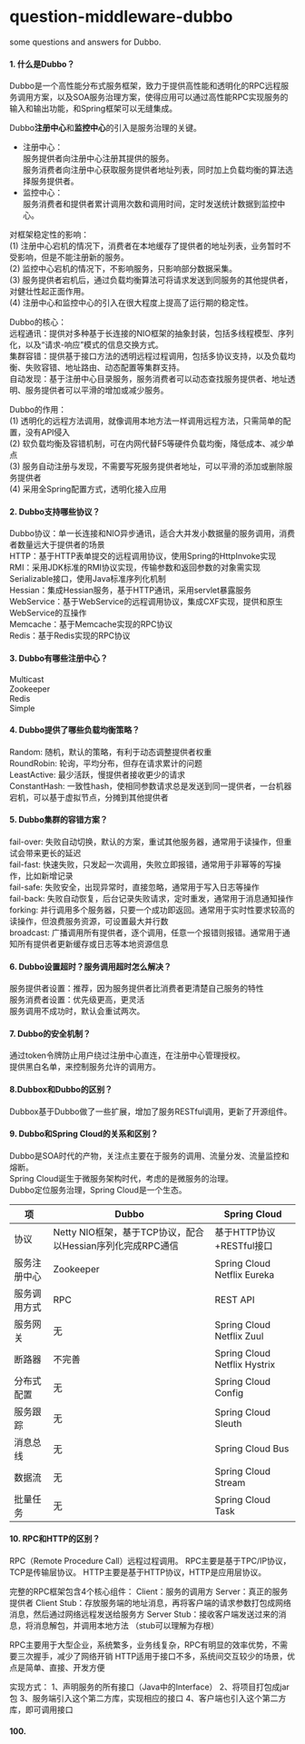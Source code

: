 # question-middleware-dubbo
some questions and answers for Dubbo.

#### 1. 什么是Dubbo？
Dubbo是一个高性能分布式服务框架，致力于提供高性能和透明化的RPC远程服务调用方案，以及SOA服务治理方案，使得应用可以通过高性能RPC实现服务的输入和输出功能，和Spring框架可以无缝集成。<br>

Dubbo**注册中心**和**监控中心**的引入是服务治理的关键。<br>
- 注册中心：<br>
服务提供者向注册中心注册其提供的服务。<br>
服务消费者向注册中心获取服务提供者地址列表，同时加上负载均衡的算法选择服务提供者。<br>
- 监控中心：<br>
服务消费者和提供者累计调用次数和调用时间，定时发送统计数据到监控中心。<br>

对框架稳定性的影响：<br>
(1) 注册中心宕机的情况下，消费者在本地缓存了提供者的地址列表，业务暂时不受影响，但是不能注册新的服务。<br>
(2) 监控中心宕机的情况下，不影响服务，只影响部分数据采集。<br>
(3) 服务提供者宕机后，通过负载均衡算法可将请求发送到同服务的其他提供者，对健壮性起正面作用。<br>
(4) 注册中心和监控中心的引入在很大程度上提高了运行期的稳定性。<br>

Dubbo的核心：<br>
远程通讯：提供对多种基于长连接的NIO框架的抽象封装，包括多线程模型、序列化，以及“请求-响应”模式的信息交换方式。<br>
集群容错：提供基于接口方法的透明远程过程调用，包括多协议支持，以及负载均衡、失败容错、地址路由、动态配置等集群支持。<br>
自动发现：基于注册中心目录服务，服务消费者可以动态查找服务提供者、地址透明、服务提供者可以平滑的增加或减少服务。<br>

Dubbo的作用：<br>
(1) 透明化的远程方法调用，就像调用本地方法一样调用远程方法，只需简单的配置，没有API侵入<br>
(2) 软负载均衡及容错机制，可在内网代替F5等硬件负载均衡，降低成本、减少单点<br>
(3) 服务自动注册与发现，不需要写死服务提供者地址，可以平滑的添加或删除服务提供者<br>
(4) 采用全Spring配置方式，透明化接入应用<br>

#### 2. Dubbo支持哪些协议？
Dubbo协议：单一长连接和NIO异步通讯，适合大并发小数据量的服务调用，消费者数量远大于提供者的场景<br>
HTTP：基于HTTP表单提交的远程调用协议，使用Spring的HttpInvoke实现<br>
RMI：采用JDK标准的RMI协议实现，传输参数和返回参数的对象需实现Serializable接口，使用Java标准序列化机制<br>
Hessian：集成Hessian服务，基于HTTP通讯，采用servlet暴露服务<br>
WebService：基于WebService的远程调用协议，集成CXF实现，提供和原生WebService的互操作<br>
Memcache：基于Memcache实现的RPC协议<br>
Redis：基于Redis实现的RPC协议<br>

#### 3. Dubbo有哪些注册中心？
Multicast<br>
Zookeeper<br>
Redis<br>
Simple<br>

#### 4. Dubbo提供了哪些负载均衡策略？
Random: 随机，默认的策略，有利于动态调整提供者权重<br>
RoundRobin: 轮询，平均分布，但存在请求累计的问题<br>
LeastActive: 最少活跃，慢提供者接收更少的请求<br>
ConstantHash: 一致性hash，使相同参数请求总是发送到同一提供者，一台机器宕机，可以基于虚拟节点，分摊到其他提供者

#### 5. Dubbo集群的容错方案？
fail-over: 失败自动切换，默认的方案，重试其他服务器，通常用于读操作，但重试会带来更长的延迟<br>
fail-fast: 快速失败，只发起一次调用，失败立即报错，通常用于非幂等的写操作，比如新增记录<br>
fail-safe: 失败安全，出现异常时，直接忽略，通常用于写入日志等操作<br>
fail-back: 失败自动恢复，后台记录失败请求，定时重发，通常用于消息通知操作<br>
forking: 并行调用多个服务器，只要一个成功即返回。通常用于实时性要求较高的读操作，但浪费服务资源，可设置最大并行数<br>
broadcast: 广播调用所有提供者，逐个调用，任意一个报错则报错。通常用于通知所有提供者更新缓存或日志等本地资源信息

#### 6. Dubbo设置超时？服务调用超时怎么解决？
服务提供者设置：推荐，因为服务提供者比消费者更清楚自己服务的特性<br>
服务消费者设置：优先级更高，更灵活<br>
服务调用不成功时，默认会重试两次。

#### 7. Dubbo的安全机制？
通过token令牌防止用户绕过注册中心直连，在注册中心管理授权。<br>
提供黑白名单，来控制服务允许的调用方。

#### 8.Dubbox和Dubbo的区别？
Dubbox基于Dubbo做了一些扩展，增加了服务RESTful调用，更新了开源组件。

#### 9. Dubbo和Spring Cloud的关系和区别？
Dubbo是SOA时代的产物，关注点主要在于服务的调用、流量分发、流量监控和熔断。<br>
Spring Cloud诞生于微服务架构时代，考虑的是微服务的治理。<br>
Dubbo定位服务治理，Spring Cloud是一个生态。

项 | Dubbo | Spring Cloud
-|-|-
协议 | Netty NIO框架，基于TCP协议，配合以Hessian序列化完成RPC通信 | 基于HTTP协议+RESTful接口
服务注册中心 | Zookeeper | Spring Cloud Netflix Eureka
服务调用方式 | RPC | REST API
服务网关 | 无 | Spring Cloud Netflix Zuul
断路器 | 不完善 | Spring Cloud Netflix Hystrix
分布式配置 | 无 | Spring Cloud Config
服务跟踪 | 无 | Spring Cloud Sleuth
消息总线 | 无 | Spring Cloud Bus
数据流 | 无 | Spring Cloud Stream
批量任务 | 无 | Spring Cloud Task

#### 10. RPC和HTTP的区别？
RPC（Remote Procedure Call）远程过程调用。
RPC主要是基于TPC/IP协议，TCP是传输层协议。
HTTP主要是基于HTTP协议，HTTP是应用层协议。

完整的RPC框架包含4个核心组件：
Client：服务的调用方
Server：真正的服务提供者
Client Stub：存放服务端的地址消息，再将客户端的请求参数打包成网络消息，然后通过网络远程发送给服务方
Server Stub：接收客户端发送过来的消息，将消息解包，并调用本地方法
（stub可以理解为存根）

RPC主要用于大型企业，系统繁多，业务线复杂，RPC有明显的效率优势，不需要三次握手，减少了网络开销
HTTP适用于接口不多，系统间交互较少的场景，优点是简单、直接、开发方便

实现方式：
1、声明服务的所有接口（Java中的Interface）
2、将项目打包成jar包
3、服务端引入这个第二方库，实现相应的接口
4、客户端也引入这个第二方库，即可调用接口






#### 100.
